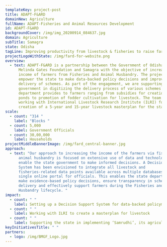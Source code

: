 ```yaml
---
templateKey: project-post
title: ADAPT-F&ARD
domainNew: Agriculture
fullName: ADAPT-Fisheries and Animal Resources Development
id: ADAPT-F&ARD
backgroundCover: /img/img_20200914_084637.jpg
domain: Agriculture
subTitle: Samagra
state: Odisha
tagLine: Improving productivity from livestock & fisheries to raise farmer income
projectLogoWithState: /img/fard-for-website.png
overview:
  - text: ADAPT-F&ARD is a partnership between the Government of Odisha, Bill &
      Melinda Gates Foundation and Samagra with the objective of increasing the
      income of farmers from Fisheries and Animal Husbandry. The project aims to
      empower the state to make data-backed policy decisions and improve the
      delivery of schemes. As part of the engagement, we are supporting the
      government in digitizing the delivery process of various schemes that the
      department provides to farmers ranging from subsidies for creation of fish
      ponds to promotion of fodder cultivation for livestock. The team is also
      working with International Livestock Research Institute (ILRI) for
      creation of a 5-year and 15-year livestock masterplan for the state.
scale:
  - count: "314 "
    label: "Blocks "
  - count: 5,000
    label: Government Officials
  - count: 30,00,000
    label: Households
projectMiddleBannerImage: /img/fard_central-banner.jpg
approach:
  - text: "Our approach to increasing the income of the farmers via fisheries and
      animal husbandry is focused on extensive use of data and technology to
      enable the state government to make informed decisions. A Decision Support
      System has been envisioned to integrate all livestock and
      fisheries-related data points available across multiple databases on a
      single online portal for officials. This enables the state department to
      make evidence-based policy decisions, ensure transparency in scheme
      delivery and effectively support farmers during the Fisheries and Animal
      Husbandry lifecycle. "
impact:
  - count: " "
    label: Setting up a Decision Support System for data-backed policymaking
  - count: " "
    label: Working with ILRI to create a masterplan for livestock
  - count: " "
    label: Supporting the state in implementing ‘Samrudhi’, its agriculture policy
keyInitiativesTitle: " "
partners:
  - logo: /img/BMGF_Logo.jpg
---
```

